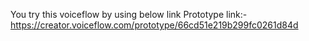You try this voiceflow by using below link
Prototype link:- https://creator.voiceflow.com/prototype/66cd51e219b299fc0261d84d
